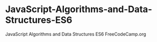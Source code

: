 # JavaScript-Algorithms-and-Data-Structures-ES6
JavaScript Algorithms and Data Structures ES6 FreeCodeCamp.org
